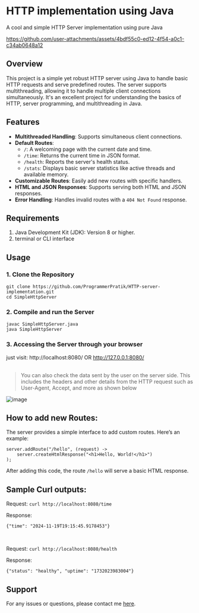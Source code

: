 # HTTP implementation using Java
A cool and simple HTTP Server implementation using pure Java

https://github.com/user-attachments/assets/4bdf55c0-ed12-4f54-a0c1-c34ab0648a12

## Overview

This project is a simple yet robust HTTP server using Java to handle basic HTTP requests and serve predefined routes. The server supports multithreading, allowing it to handle multiple client connections simultaneously. It's an excellent project for understanding the basics of HTTP, server programming, and multithreading in Java.

## Features

- **Multithreaded Handling**: Supports simultaneous client connections.
- **Default Routes**:
  - `/`: A welcoming page with the current date and time.
  - `/time`: Returns the current time in JSON format.
  - `/health`: Reports the server's health status.
  - `/stats`: Displays basic server statistics like active threads and available memory.
- **Customizable Routes**: Easily add new routes with specific handlers.
- **HTML and JSON Responses**: Supports serving both HTML and JSON responses.
- **Error Handling**: Handles invalid routes with a `404 Not Found` response.

## Requirements

1. Java Development Kit (JDK): Version 8 or higher.
2. terminal or CLI interface

## **Usage**

### **1. Clone the Repository**
```
git clone https://github.com/ProgrammerPratik/HTTP-server-implementation.git
cd SimpleHttpServer
```
### **2. Compile and run the Server**
```
javac SimpleHttpServer.java
java SimpleHttpServer
```


### **3. Accessing the Server through your browser**
just visit:
http://localhost:8080/
OR
http://127.0.0.1:8080/
<br><br>
> You can also check the data sent by the user on the server side. This includes the headers and other details from the HTTP request such as User-Agent, Accept, and more as shown below

![image](https://github.com/user-attachments/assets/6d537986-24bd-42e6-a475-e11e752f332b)


## How to add new Routes:
The server provides a simple interface to add custom routes. Here’s an example:
```
server.addRoute("/hello", (request) -> 
    server.createHtmlResponse("<h1>Hello, World!</h1>")
);
```
After adding this code, the route `/hello` will serve a basic HTML response.


## Sample Curl outputs:

Request: `curl http://localhost:8080/time`

Response: 
```
{"time": "2024-11-19T19:15:45.9178453"}
```
<br>

Request: `curl http://localhost:8080/health`

Response: 
```
{"status": "healthy", "uptime": "1732023983004"}
```


## Support

For any issues or questions, please contact me [here](mailto:psmerekar@gmail.com).
